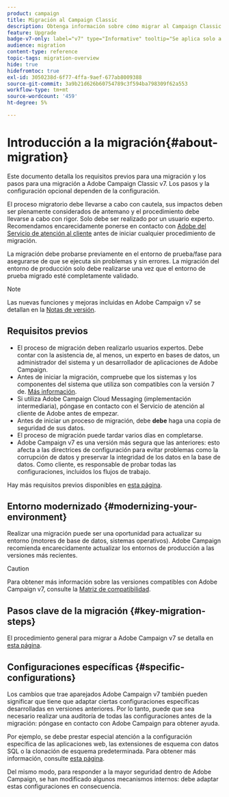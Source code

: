 ```yaml
---
product: campaign
title: Migración al Campaign Classic
description: Obtenga información sobre cómo migrar al Campaign Classic desde una versión anterior de Campaign
feature: Upgrade
badge-v7-only: label="v7" type="Informative" tooltip="Se aplica solo a Campaign Classic v7"
audience: migration
content-type: reference
topic-tags: migration-overview
hide: true
hidefromtoc: true
exl-id: 3050238d-6f77-4ffa-9aef-677ab8009388
source-git-commit: 3a9b21d626b60754789c3f594ba798309f62a553
workflow-type: tm+mt
source-wordcount: '459'
ht-degree: 5%

---
```


# Introducción a la migración{#about-migration}



Este documento detalla los requisitos previos para una migración y los pasos para una migración a Adobe Campaign Classic v7. Los pasos y la configuración opcional dependen de la configuración.

El proceso migratorio debe llevarse a cabo con cautela, sus impactos deben ser plenamente considerados de antemano y el procedimiento debe llevarse a cabo con rigor. Solo debe ser realizado por un usuario experto. Recomendamos encarecidamente ponerse en contacto con [Adobe del Servicio de atención al cliente](https://helpx.adobe.com/es/enterprise/admin-guide.html/enterprise/using/support-for-experience-cloud.ug.html) antes de iniciar cualquier procedimiento de migración.

La migración debe probarse previamente en el entorno de prueba/fase para asegurarse de que se ejecuta sin problemas y sin errores. La migración del entorno de producción solo debe realizarse una vez que el entorno de prueba migrado esté completamente validado.

>[!NOTE]
>
>Las nuevas funciones y mejoras incluidas en Adobe Campaign v7 se detallan en la [Notas de versión](../../rn/using/latest-release.md).


## Requisitos previos

* El proceso de migración deben realizarlo usuarios expertos. Debe contar con la asistencia de, al menos, un experto en bases de datos, un administrador del sistema y un desarrollador de aplicaciones de Adobe Campaign.
* Antes de iniciar la migración, compruebe que los sistemas y los componentes del sistema que utiliza son compatibles con la versión 7 de. [Más información](../../rn/using/compatibility-matrix.md).
* Si utiliza Adobe Campaign Cloud Messaging (implementación intermediaria), póngase en contacto con el Servicio de atención al cliente de Adobe antes de empezar.
* Antes de iniciar un proceso de migración, debe **debe** haga una copia de seguridad de sus datos.
* El proceso de migración puede tardar varios días en completarse.
* Adobe Campaign v7 es una versión más segura que las anteriores: esto afecta a las directrices de configuración para evitar problemas como la corrupción de datos y preservar la integridad de los datos en la base de datos. Como cliente, es responsable de probar todas las configuraciones, incluidos los flujos de trabajo.

Hay más requisitos previos disponibles en [esta página](../../migration/using/before-starting-migration.md).


## Entorno modernizado {#modernizing-your-environment}

Realizar una migración puede ser una oportunidad para actualizar su entorno (motores de base de datos, sistemas operativos). Adobe Campaign recomienda encarecidamente actualizar los entornos de producción a las versiones más recientes.

>[!CAUTION]
>
>Para obtener más información sobre las versiones compatibles con Adobe Campaign v7, consulte la [Matriz de compatibilidad](../../rn/using/compatibility-matrix.md).

## Pasos clave de la migración {#key-migration-steps}

El procedimiento general para migrar a Adobe Campaign v7 se detalla en [esta página](../../migration/using/before-starting-migration.md).


## Configuraciones específicas {#specific-configurations}

Los cambios que trae aparejados Adobe Campaign v7 también pueden significar que tiene que adaptar ciertas configuraciones específicas desarrolladas en versiones anteriores. Por lo tanto, puede que sea necesario realizar una auditoría de todas las configuraciones antes de la migración: póngase en contacto con Adobe Campaign para obtener ayuda.

Por ejemplo, se debe prestar especial atención a la configuración específica de las aplicaciones web, las extensiones de esquema con datos SQL o la clonación de esquema predeterminada. Para obtener más información, consulte [esta página](../../migration/using/configuring-your-platform.md).

Del mismo modo, para responder a la mayor seguridad dentro de Adobe Campaign, se han modificado algunos mecanismos internos: debe adaptar estas configuraciones en consecuencia.

